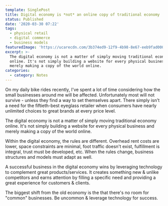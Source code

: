```yaml
---
template: SinglePost
title: Digital economy is *not* an online copy of traditional economy
status: Published
date: '2020-03-30 07:22'
tags:
  - physical retail
  - digital commerce
  - business models 
featuredImage: 'https://ucarecdn.com/3b374ed9-12f9-4b98-8e67-eeb9fad000d2/'
excerpt: >-
  The digital economy is not a matter of simply moving traditional economy
  online. It's not simply building a website for every physical business and
  merely making a copy of the world online.
categories:
  - category: Notes
---
```

On my daily bike rides recently, I've spent a lot of time considering how the small businesses around me will be affected. Unfortunately most will not survive - unless they find a way to set themselves apart. There simply isn't a need for the fiftieth-best eyeglass retailer when consumers have nearly unlimited choices to great brands at every price level.

The digital economy is not a matter of simply moving traditional economy online. It's not simply building a website for every physical business and merely making a copy of the world online.

Within the digital economy, the rules are different. Overhead rent costs are lower, space constraints are minimal, foot traffic doesn't exist, fulfillment is integral, trust must be developed, etc. When the rules change, business structures and models must adapt as well.

A successful business in the digital economy wins by leveraging technology to complement great products/services. It creates something new & unlike competitors and earns attention by filling a specific need and providing a great experience for customers & clients.

The biggest shift from the old economy is the that there's no room for "common" businesses. Be uncommon & leverage technology for success.
